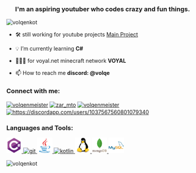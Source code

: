 <h3 align="center">I'm an aspiring youtuber who codes crazy and fun things.</h3>

<p align="left"> <img src="https://komarev.com/ghpvc/?username=volqenkot&label=Profile%20views&color=0e75b6&style=flat" alt="volqenkot" /> </p>

- 🛠️ still working for youtube projects [Main Project](https://youtube.com/@volqenmeister)

- 💡 I’m currently learning **C#**

- 👨🏾‍💻 for voyal.net minecraft network **VOYAL**

- 📫 How to reach me **discord: @volqe**

<h3 align="left">Connect with me:</h3>
<p align="left">
<a href="https://twitter.com/volqenmeister" target="blank"><img align="center" src="https://raw.githubusercontent.com/rahuldkjain/github-profile-readme-generator/master/src/images/icons/Social/twitter.svg" alt="volqenmeister" height="30" width="40" /></a>
<a href="https://instagram.com/zar_mto" target="blank"><img align="center" src="https://raw.githubusercontent.com/rahuldkjain/github-profile-readme-generator/master/src/images/icons/Social/instagram.svg" alt="zar_mto" height="30" width="40" /></a>
<a href="https://www.youtube.com/c/volqenmeister" target="blank"><img align="center" src="https://raw.githubusercontent.com/rahuldkjain/github-profile-readme-generator/master/src/images/icons/Social/youtube.svg" alt="volqenmeister" height="30" width="40" /></a>
<a href="https://discord.gg/https://discordapp.com/users/1037567560801079340" target="blank"><img align="center" src="https://raw.githubusercontent.com/rahuldkjain/github-profile-readme-generator/master/src/images/icons/Social/discord.svg" alt="https://discordapp.com/users/1037567560801079340" height="30" width="40" /></a>
</p>

<h3 align="left">Languages and Tools:</h3>
<p align="left"> <a href="https://www.w3schools.com/cs/" target="_blank" rel="noreferrer"> <img src="https://raw.githubusercontent.com/devicons/devicon/master/icons/csharp/csharp-original.svg" alt="csharp" width="40" height="40"/> </a> <a href="https://git-scm.com/" target="_blank" rel="noreferrer"> <img src="https://www.vectorlogo.zone/logos/git-scm/git-scm-icon.svg" alt="git" width="40" height="40"/> </a> <a href="https://www.java.com" target="_blank" rel="noreferrer"> <img src="https://raw.githubusercontent.com/devicons/devicon/master/icons/java/java-original.svg" alt="java" width="40" height="40"/> </a> <a href="https://kotlinlang.org" target="_blank" rel="noreferrer"> <img src="https://www.vectorlogo.zone/logos/kotlinlang/kotlinlang-icon.svg" alt="kotlin" width="40" height="40"/> </a> <a href="https://www.linux.org/" target="_blank" rel="noreferrer"> <img src="https://raw.githubusercontent.com/devicons/devicon/master/icons/linux/linux-original.svg" alt="linux" width="40" height="40"/> </a> <a href="https://www.mongodb.com/" target="_blank" rel="noreferrer"> <img src="https://raw.githubusercontent.com/devicons/devicon/master/icons/mongodb/mongodb-original-wordmark.svg" alt="mongodb" width="40" height="40"/> </a> <a href="https://www.mysql.com/" target="_blank" rel="noreferrer"> <img src="https://raw.githubusercontent.com/devicons/devicon/master/icons/mysql/mysql-original-wordmark.svg" alt="mysql" width="40" height="40"/> </a> </p>

<p><img align="center" src="https://github-readme-stats.vercel.app/api/top-langs?username=volqenkot&show_icons=true&locale=en&layout=compact" alt="volqenkot" /></p>
